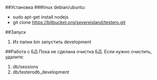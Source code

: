 ##Установка
###linux debian/ubuntu:
* sudo apt-get install nodejs
* git clone https://bitbucket.org/severeisland/testero.git

##Запуск
1. Из папки bin запустить development

##Работа с БД
Пока не сделана очистка БД. Если нужно очистить, удалите:  
1. db/sessions  
2. db/testerodb_development